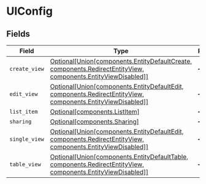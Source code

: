 # UIConfig


## Fields

| Field                                                                                                                                                  | Type                                                                                                                                                   | Required                                                                                                                                               | Description                                                                                                                                            |
| ------------------------------------------------------------------------------------------------------------------------------------------------------ | ------------------------------------------------------------------------------------------------------------------------------------------------------ | ------------------------------------------------------------------------------------------------------------------------------------------------------ | ------------------------------------------------------------------------------------------------------------------------------------------------------ |
| `create_view`                                                                                                                                          | [Optional[Union[components.EntityDefaultCreate, components.RedirectEntityView, components.EntityViewDisabled]]](../../models/components/createview.md) | :heavy_minus_sign:                                                                                                                                     | N/A                                                                                                                                                    |
| `edit_view`                                                                                                                                            | [Optional[Union[components.EntityDefaultEdit, components.RedirectEntityView, components.EntityViewDisabled]]](../../models/components/editview.md)     | :heavy_minus_sign:                                                                                                                                     | N/A                                                                                                                                                    |
| `list_item`                                                                                                                                            | [Optional[components.ListItem]](../../models/components/listitem.md)                                                                                   | :heavy_minus_sign:                                                                                                                                     | N/A                                                                                                                                                    |
| `sharing`                                                                                                                                              | [Optional[components.Sharing]](../../models/components/sharing.md)                                                                                     | :heavy_minus_sign:                                                                                                                                     | N/A                                                                                                                                                    |
| `single_view`                                                                                                                                          | [Optional[Union[components.EntityDefaultEdit, components.RedirectEntityView, components.EntityViewDisabled]]](../../models/components/singleview.md)   | :heavy_minus_sign:                                                                                                                                     | N/A                                                                                                                                                    |
| `table_view`                                                                                                                                           | [Optional[Union[components.EntityDefaultTable, components.RedirectEntityView, components.EntityViewDisabled]]](../../models/components/tableview.md)   | :heavy_minus_sign:                                                                                                                                     | N/A                                                                                                                                                    |